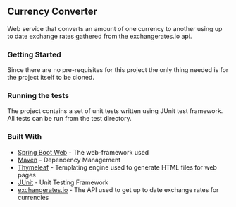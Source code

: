 ## Currency Converter
Web service that converts an amount of one currency to another using up to date exchange rates gathered from the exchangerates.io api.

### Getting Started
Since there are no pre-requisites for this project the only thing needed is for the project itself to be cloned.

### Running the tests
The project contains a set of unit tests written using JUnit test framework. All tests can be run from the test directory.

### Built With
* [Spring Boot Web](https://spring.io/projects/spring-ws) - The web-framework used
* [Maven](https://maven.apache.org/) - Dependency Management
* [Thymeleaf](https://www.thymeleaf.org/) - Templating engine used to generate HTML files for web pages
* [JUnit](https://junit.org/junit5/) - Unit Testing Framework
* [exchangerates.io](https://exchangeratesapi.io/) - The API used to get up to date exchange rates for currencies
